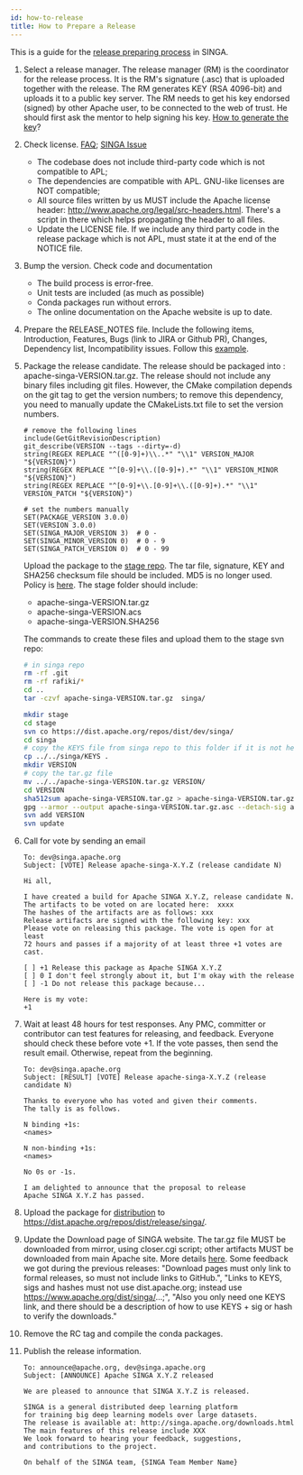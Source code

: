 ```yaml
---
id: how-to-release
title: How to Prepare a Release
---
```


<!--- Licensed to the Apache Software Foundation (ASF) under one or more contributor license agreements.  See the NOTICE file distributed with this work for additional information regarding copyright ownership.  The ASF licenses this file to you under the Apache License, Version 2.0 (the "License"); you may not use this file except in compliance with the License.  You may obtain a copy of the License at http://www.apache.org/licenses/LICENSE-2.0 Unless required by applicable law or agreed to in writing, software distributed under the License is distributed on an "AS IS" BASIS, WITHOUT WARRANTIES OR CONDITIONS OF ANY KIND, either express or implied.  See the License for the specific language governing permissions and limitations under the License.  -->

This is a guide for the
[release preparing process](http://www.apache.org/dev/release-publishing.html)
in SINGA.

1. Select a release manager. The release manager (RM) is the coordinator for the
   release process. It is the RM's signature (.asc) that is uploaded together
   with the release. The RM generates KEY (RSA 4096-bit) and uploads it to a
   public key server. The RM needs to get his key endorsed (signed) by other
   Apache user, to be connected to the web of trust. He should first ask the
   mentor to help signing his key.
   [How to generate the key](http://www.apache.org/dev/release-signing.html)?

2. Check license. [FAQ](https://www.apache.org/legal/src-headers.html#faq-docs);
   [SINGA Issue](https://issues.apache.org/jira/projects/SINGA/issues/SINGA-447)

   - The codebase does not include third-party code which is not compatible to
     APL;
   - The dependencies are compatible with APL. GNU-like licenses are NOT
     compatible;
   - All source files written by us MUST include the Apache license header:
     http://www.apache.org/legal/src-headers.html. There's a script in there
     which helps propagating the header to all files.
   - Update the LICENSE file. If we include any third party code in the release
     package which is not APL, must state it at the end of the NOTICE file.

3. Bump the version. Check code and documentation

   - The build process is error-free.
   - Unit tests are included (as much as possible)
   - Conda packages run without errors.
   - The online documentation on the Apache website is up to date.

4. Prepare the RELEASE_NOTES file. Include the following items, Introduction,
   Features, Bugs (link to JIRA or Github PR), Changes, Dependency list,
   Incompatibility issues. Follow this
   [example](http://commons.apache.org/proper/commons-digester/commons-digester-3.0/RELEASE-NOTES.txt).

5. Package the release candidate. The release should be packaged into :
   apache-singa-VERSION.tar.gz. The release should not include any binary files
   including git files. However, the CMake compilation depends on the git tag to
   get the version numbers; to remove this dependency, you need to manually
   update the CMakeLists.txt file to set the version numbers.

   ```
   # remove the following lines
   include(GetGitRevisionDescription)
   git_describe(VERSION --tags --dirty=-d)
   string(REGEX REPLACE "^([0-9]+)\\..*" "\\1" VERSION_MAJOR "${VERSION}")
   string(REGEX REPLACE "^[0-9]+\\.([0-9]+).*" "\\1" VERSION_MINOR "${VERSION}")
   string(REGEX REPLACE "^[0-9]+\\.[0-9]+\\.([0-9]+).*" "\\1" VERSION_PATCH "${VERSION}")

   # set the numbers manually
   SET(PACKAGE_VERSION 3.0.0)
   SET(VERSION 3.0.0)
   SET(SINGA_MAJOR_VERSION 3)  # 0 -
   SET(SINGA_MINOR_VERSION 0)  # 0 - 9
   SET(SINGA_PATCH_VERSION 0)  # 0 - 99
   ```

   Upload the package to the
   [stage repo](https://dist.apache.org/repos/dist/dev/singa/). The tar file,
   signature, KEY and SHA256 checksum file should be included. MD5 is no longer
   used. Policy is
   [here](http://www.apache.org/dev/release-distribution#sigs-and-sums). The
   stage folder should include:

   - apache-singa-VERSION.tar.gz
   - apache-singa-VERSION.acs
   - apache-singa-VERSION.SHA256

   The commands to create these files and upload them to the stage svn repo:

   ```sh
   # in singa repo
   rm -rf .git
   rm -rf rafiki/*
   cd ..
   tar -czvf apache-singa-VERSION.tar.gz  singa/

   mkdir stage
   cd stage
   svn co https://dist.apache.org/repos/dist/dev/singa/
   cd singa
   # copy the KEYS file from singa repo to this folder if it is not here
   cp ../../singa/KEYS .
   mkdir VERSION
   # copy the tar.gz file
   mv ../../apache-singa-VERSION.tar.gz VERSION/
   cd VERSION
   sha512sum apache-singa-VERSION.tar.gz > apache-singa-VERSION.tar.gz.sha512
   gpg --armor --output apache-singa-VERSION.tar.gz.asc --detach-sig apache-singa-VERSION.tar.gz
   svn add VERSION
   svn update
   ```

6) Call for vote by sending an email

   ```
   To: dev@singa.apache.org
   Subject: [VOTE] Release apache-singa-X.Y.Z (release candidate N)

   Hi all,

   I have created a build for Apache SINGA X.Y.Z, release candidate N.
   The artifacts to be voted on are located here:  xxxx
   The hashes of the artifacts are as follows: xxx
   Release artifacts are signed with the following key: xxx
   Please vote on releasing this package. The vote is open for at least
   72 hours and passes if a majority of at least three +1 votes are cast.

   [ ] +1 Release this package as Apache SINGA X.Y.Z
   [ ] 0 I don't feel strongly about it, but I'm okay with the release
   [ ] -1 Do not release this package because...

   Here is my vote:
   +1
   ```

7) Wait at least 48 hours for test responses. Any PMC, committer or contributor
   can test features for releasing, and feedback. Everyone should check these
   before vote +1. If the vote passes, then send the result email. Otherwise,
   repeat from the beginning.

   ```
   To: dev@singa.apache.org
   Subject: [RESULT] [VOTE] Release apache-singa-X.Y.Z (release candidate N)

   Thanks to everyone who has voted and given their comments.
   The tally is as follows.

   N binding +1s:
   <names>

   N non-binding +1s:
   <names>

   No 0s or -1s.

   I am delighted to announce that the proposal to release
   Apache SINGA X.Y.Z has passed.
   ```

8) Upload the package for
   [distribution](http://www.apache.org/dev/release-publishing.html#distribution)
   to https://dist.apache.org/repos/dist/release/singa/.

9) Update the Download page of SINGA website. The tar.gz file MUST be downloaded
   from mirror, using closer.cgi script; other artifacts MUST be downloaded from
   main Apache site. More details
   [here](http://www.apache.org/dev/release-download-pages.html). Some feedback
   we got during the previous releases: "Download pages must only link to formal
   releases, so must not include links to GitHub.", "Links to KEYS, sigs and
   hashes must not use dist.apache.org; instead use
   https://www.apache.org/dist/singa/...;", "Also you only need one KEYS link,
   and there should be a description of how to use KEYS + sig or hash to verify
   the downloads."

10) Remove the RC tag and compile the conda packages.

11) Publish the release information.

    ```
    To: announce@apache.org, dev@singa.apache.org
    Subject: [ANNOUNCE] Apache SINGA X.Y.Z released

    We are pleased to announce that SINGA X.Y.Z is released.

    SINGA is a general distributed deep learning platform
    for training big deep learning models over large datasets.
    The release is available at: http://singa.apache.org/downloads.html
    The main features of this release include XXX
    We look forward to hearing your feedback, suggestions,
    and contributions to the project.

    On behalf of the SINGA team, {SINGA Team Member Name}
    ```
